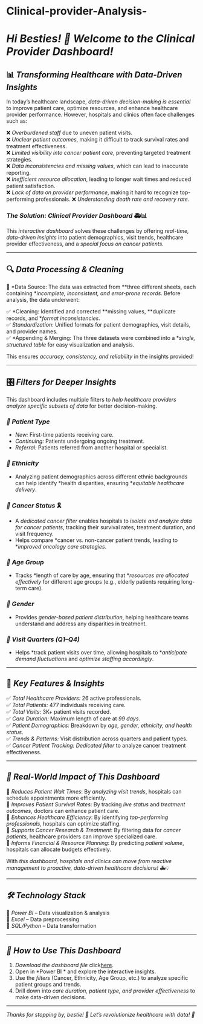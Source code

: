 # Clinical-provider-Analysis-
# *Hi Besties! 👋 Welcome to the Clinical Provider Dashboard!*  

## 📊 *Transforming Healthcare with Data-Driven Insights*  

In today’s healthcare landscape, *data-driven decision-making is essential* to improve patient care, optimize resources, and enhance healthcare provider performance. However, hospitals and clinics often face challenges such as:  

❌ *Overburdened staff* due to uneven patient visits.  
❌ *Unclear patient outcomes*, making it difficult to track survival rates and treatment effectiveness.  
❌ *Limited visibility into cancer patient care*, preventing targeted treatment strategies.  
❌ *Data inconsistencies and missing values*, which can lead to inaccurate reporting.  
❌ *Inefficient resource allocation*, leading to longer wait times and reduced patient satisfaction.  
❌ *Lack of data on provider performance*, making it hard to recognize top-performing professionals.
❌ *Understanding death rate and recovery rate.*

### *The Solution: Clinical Provider Dashboard* 🚑📊  

This *interactive dashboard* solves these challenges by offering *real-time, data-driven insights* into patient demographics, visit trends, healthcare provider effectiveness, and a *special focus on cancer patients*.  

---

## 🔍 *Data Processing & Cleaning*  

📂 *Data Source: The data was extracted from **three different sheets, each containing **incomplete, inconsistent, and error-prone records*. Before analysis, the data underwent:  

✅ *Cleaning: Identified and corrected **missing values, **duplicate records, and **format inconsistencies*.  
✅ *Standardization*: Unified formats for patient demographics, visit details, and provider names.  
✅ *Appending & Merging: The three datasets were combined into a **single, structured table* for easy visualization and analysis.  

This ensures *accuracy, consistency, and reliability* in the insights provided!  

---

## 🎛 *Filters for Deeper Insights*  

This dashboard includes multiple filters to *help healthcare providers analyze specific subsets of data* for better decision-making.  

### *🔹 Patient Type*  
- *New:* First-time patients receiving care.  
- *Continuing:* Patients undergoing ongoing treatment.  
- *Referral:* Patients referred from another hospital or specialist.  

### *🔹 Ethnicity*  
- Analyzing patient demographics across different ethnic backgrounds can help identify *health disparities, ensuring **equitable healthcare delivery*.  

### *🔹 Cancer Status* 🎗  
- A *dedicated cancer filter* enables hospitals to *isolate and analyze data for cancer patients*, tracking their survival rates, treatment duration, and visit frequency.  
- Helps compare *cancer vs. non-cancer patient trends, leading to **improved oncology care strategies*.  

### *🔹 Age Group*  
- Tracks *length of care by age, ensuring that **resources are allocated effectively* for different age groups (e.g., elderly patients requiring long-term care).  

### *🔹 Gender*  
- Provides *gender-based patient distribution*, helping healthcare teams understand and address any disparities in treatment.  

### *🔹 Visit Quarters (Q1–Q4)*  
- Helps *track patient visits over time, allowing hospitals to **anticipate demand fluctuations* and *optimize staffing accordingly*.  

---

## 📌 *Key Features & Insights*  

✅ *Total Healthcare Providers:* 26 active professionals.  
✅ *Total Patients:* 477 individuals receiving care.  
✅ *Total Visits:* 3K+ patient visits recorded.  
✅ *Care Duration:* Maximum length of care at *99 days*.  
✅ *Patient Demographics:* Breakdown by *age, gender, ethnicity, and health status*.  
✅ *Trends & Patterns:* Visit distribution across quarters and patient types.  
✅ *Cancer Patient Tracking:* *Dedicated filter* to analyze cancer treatment effectiveness.  

---

## *🚀 Real-World Impact of This Dashboard*  

🔹 *Reduces Patient Wait Times*: By *analyzing visit trends*, hospitals can schedule appointments more efficiently.  
🔹 *Improves Patient Survival Rates*: By tracking *live status* and *treatment outcomes*, doctors can enhance patient care.  
🔹 *Enhances Healthcare Efficiency*: By identifying *top-performing professionals*, hospitals can optimize staffing.  
🔹 *Supports Cancer Research & Treatment*: By filtering data for *cancer patients*, healthcare providers can improve specialized care.  
🔹 *Informs Financial & Resource Planning*: By predicting *patient volume*, hospitals can allocate budgets effectively.  

With *this dashboard, hospitals and clinics can move from reactive management to proactive, data-driven healthcare decisions!* 🚑💡  

---

## *🛠 Technology Stack*  

🔹 *Power BI* – Data visualization & analysis  
🔹 *Excel* – Data preprocessing  
🔹 *SQL/Python* – Data transformation  

---

## *🚀 How to Use This Dashboard*  

1. *Download the dashboard file* click[here](https://app.powerbi.com/links/roYNFUZNZQ?ctid=60d5e9db-49bd-407d-9e28-8b9f4d8a6480&pbi_source=linkShare).  
8. Open in *Power BI * and explore the interactive insights.  
9. Use the *filters* (Cancer, Ethnicity, Age Group, etc.) to analyze specific patient groups and trends.  
10. Drill down into *care duration, patient type, and provider effectiveness* to make data-driven decisions.  

---



*Thanks for stopping by, bestie! 💖 Let’s revolutionize healthcare with data! 🚀*
